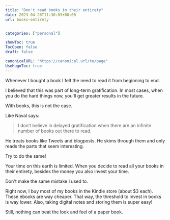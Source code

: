 ```yaml
---
title: "Don't read books in their entirety"
date: 2023-04-26T11:30:03+00:00
url: books-entirety


categories: ["personal"]

showToc: true
TocOpen: false
draft: false

canonicalURL: "https://canonical.url/to/page"
UseHugoToc: true
---
```


Whenever I bought a book I felt the need to read it from beginning to end.

I believed that this was part of long-term gratification. In most cases, when you do the hard things now, you'll get greater results in the future.

With books, this is not the case.

Like Naval says: 

> I don’t believe in delayed gratification when there are an infinite number of books out there to read.

He treats books like Tweets and blogposts. He skims through them and only reads the parts that seem interesting.

Try to do the same!

Your time on this earth is limited. When you decide to read all your books in their entirety, besides the money you also invest your time.

Don't make the same mistake I used to.

Right now, I buy most of my books in the Kindle store (about $3 each). These ebooks are way cheaper. That way, the threshold to invest in books is way lower. Also, taking digital notes and storing them is super easy!

Still, nothing can beat the look and feel of a paper book.